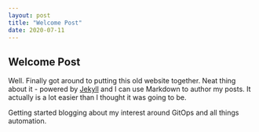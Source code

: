 ```yaml
---
layout: post
title: "Welcome Post"
date: 2020-07-11
---
```

## Welcome Post

Well. Finally got around to putting this old website together. Neat thing about it - powered by [Jekyll](http://jekyllrb.com) and I can use Markdown to author my posts. It actually is a lot easier than I thought it was going to be.

Getting started blogging about my interest around GitOps and all things automation.
